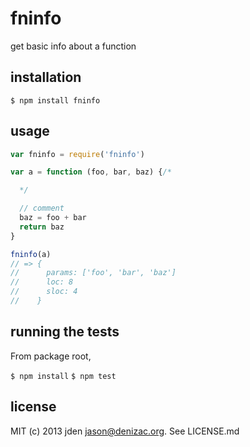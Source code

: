 # fninfo
get basic info about a function

## installation

    $ npm install fninfo

## usage
```js
var fninfo = require('fninfo')

var a = function (foo, bar, baz) {/*

  */

  // comment
  baz = foo + bar
  return baz
}

fninfo(a)
// => {
//      params: ['foo', 'bar', 'baz']
//      loc: 8
//      sloc: 4
//    }
```

## running the tests

From package root,

`$ npm install`
`$ npm test`

## license

MIT (c) 2013 jden <jason@denizac.org>. See LICENSE.md